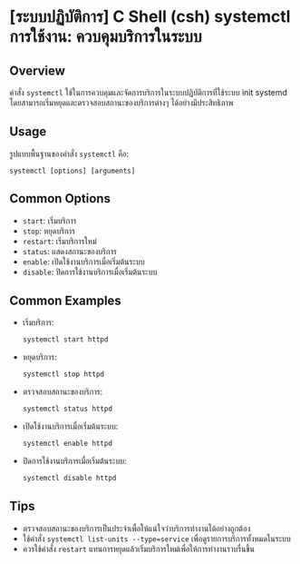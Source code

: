 # [ระบบปฏิบัติการ] C Shell (csh) systemctl การใช้งาน: ควบคุมบริการในระบบ

## Overview
คำสั่ง `systemctl` ใช้ในการควบคุมและจัดการบริการในระบบปฏิบัติการที่ใช้ระบบ init systemd โดยสามารถเริ่มหยุดและตรวจสอบสถานะของบริการต่างๆ ได้อย่างมีประสิทธิภาพ

## Usage
รูปแบบพื้นฐานของคำสั่ง `systemctl` คือ:

```
systemctl [options] [arguments]
```

## Common Options
- `start`: เริ่มบริการ
- `stop`: หยุดบริการ
- `restart`: เริ่มบริการใหม่
- `status`: แสดงสถานะของบริการ
- `enable`: เปิดใช้งานบริการเมื่อเริ่มต้นระบบ
- `disable`: ปิดการใช้งานบริการเมื่อเริ่มต้นระบบ

## Common Examples
- เริ่มบริการ:
  ```bash
  systemctl start httpd
  ```
  
- หยุดบริการ:
  ```bash
  systemctl stop httpd
  ```

- ตรวจสอบสถานะของบริการ:
  ```bash
  systemctl status httpd
  ```

- เปิดใช้งานบริการเมื่อเริ่มต้นระบบ:
  ```bash
  systemctl enable httpd
  ```

- ปิดการใช้งานบริการเมื่อเริ่มต้นระบบ:
  ```bash
  systemctl disable httpd
  ```

## Tips
- ตรวจสอบสถานะของบริการเป็นประจำเพื่อให้แน่ใจว่าบริการทำงานได้อย่างถูกต้อง
- ใช้คำสั่ง `systemctl list-units --type=service` เพื่อดูรายการบริการทั้งหมดในระบบ
- ควรใช้คำสั่ง `restart` แทนการหยุดแล้วเริ่มบริการใหม่เพื่อให้การทำงานราบรื่นขึ้น